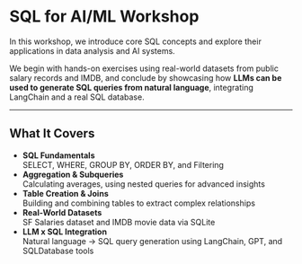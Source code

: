 # SQL for AI/ML Workshop

In this workshop, we introduce core SQL concepts and explore their applications in data analysis and AI systems.

We begin with hands-on exercises using real-world datasets from public salary records and IMDB, and conclude by showcasing how **LLMs can be used to generate SQL queries from natural language**, integrating LangChain and a real SQL database.

---

## What It Covers
- **SQL Fundamentals**  
  SELECT, WHERE, GROUP BY, ORDER BY, and Filtering
- **Aggregation & Subqueries**  
  Calculating averages, using nested queries for advanced insights
- **Table Creation & Joins**  
  Building and combining tables to extract complex relationships
- **Real-World Datasets**  
  SF Salaries dataset and IMDB movie data via SQLite
- **LLM x SQL Integration**  
  Natural language → SQL query generation using LangChain, GPT, and SQLDatabase tools
